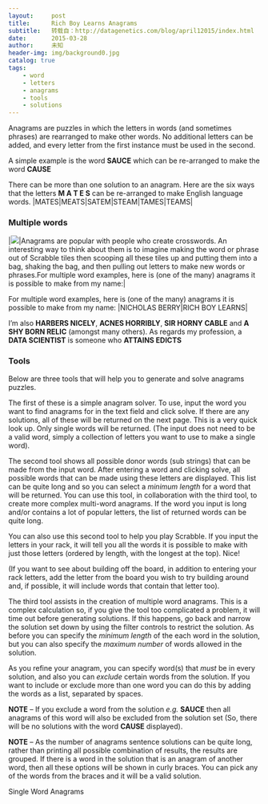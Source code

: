 ```yaml
---
layout:     post
title:      Rich Boy Learns Anagrams
subtitle:   转载自：http://datagenetics.com/blog/april12015/index.html
date:       2015-03-28
author:     未知
header-img: img/background0.jpg
catalog: true
tags:
    - word
    - letters
    - anagrams
    - tools
    - solutions
---
```


Anagrams are puzzles in which the letters in words (and sometimes phrases) are rearranged to make other words. No additional letters can be added, and every letter from the first instance must be used in the second.

A simple example is the word **SAUCE** which can be re-arranged to make the word **CAUSE**

There can be more than one solution to an anagram. Here are the six ways that the letters **M A T E S** can be re-arranged to make English language words.
|MATES|MEATS|SATEM|STEAM|TAMES|TEAMS|

### Multiple words
|![](http://datagenetics.com/blog/april12015/bag.png)|Anagrams are popular with people who create crosswords. An interesting way to think about them is to imagine making the word or phrase out of Scrabble tiles then scooping all these tiles up and putting them into a bag, shaking the bag, and then pulling out letters to make new words or phrases.For multiple word examples, here is (one of the many) anagrams it is possible to make from my name:|

For multiple word examples, here is (one of the many) anagrams it is possible to make from my name:
|NICHOLAS BERRY|RICH BOY LEARNS|

I’m also **HARBERS NICELY**, **ACNES HORRIBLY**, **SIR HORNY CABLE** and **A SHY BORN RELIC** (amongst many others). As regards my profession, a **DATA SCIENTIST** is someone who **ATTAINS EDICTS**

### Tools

Below are three tools that will help you to generate and solve anagrams puzzles.

The first of these is a simple anagram solver. To use, input the word you want to find anagrams for in the text field and click solve. If there are any solutions, all of these will be returned on the next page. This is a very quick look up. Only single words will be returned. (The input does not need to be a valid word, simply a collection of letters you want to use to make a single word).

The second tool shows all possible donor words (sub strings) that can be made from the input word. After entering a word and clicking solve, all possible words that can be made using these letters are displayed. This list can be quite long and so you can select a *minimum length* for a word that will be returned. You can use this tool, in collaboration with the third tool, to create more complex multi-word anagrams. If the word you input is long and/or contains a lot of popular letters, the list of returned words can be quite long.

You can also use this second tool to help you play Scrabble. If you input the letters in your rack, it will tell you all the words it is possible to make with just those letters (ordered by length, with the longest at the top). Nice!

(If you want to see about building off the board, in addition to entering your rack letters, add the letter from the board you wish to try building around and, if possible, it will include words that contain that letter too).

The third tool assists in the creation of multiple word anagrams. This is a complex calculation so, if you give the tool too complicated a problem, it will time out before generating solutions. If this happens, go back and narrow the solution set down by using the filter controls to restrict the solution. As before you can specify the *minimum length* of the each word in the solution, but you can also specify the *maximum number* of words allowed in the solution.

As you refine your anagram, you can specify word(s) that *must* be in every solution, and also you can *exclude* certain words from the solution. If you want to include or exclude more than one word you can do this by adding the words as a list, separated by spaces.

**NOTE** – If you exclude a word from the solution *e.g.* **SAUCE** then all anagrams of this word will also be excluded from the solution set (So, there will be no solutions with the word **CAUSE** displayed).

**NOTE** – As the number of anagrams sentence solutions can be quite long, rather than printing all possible combination of results, the results are grouped. If there is a word in the solution that is an anagram of another word, then all these options will be shown in curly braces. You can pick any of the words from the braces and it will be a valid solution.

Single Word Anagrams
